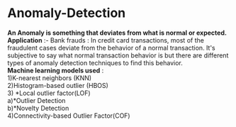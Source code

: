# Anomaly-Detection
**An Anomaly is something that deviates from what is normal or expected.** <br>
**Application** :- Bank frauds :  In credit card transactions, most of the fraudulent cases deviate from the behavior of a normal transaction. It's subjective to say what normal transaction behavior is but there are different types of anomaly detection techniques to find this behavior. <br>
**Machine learning models used** : <br>
1)K-nearest neighbors (KNN) <br>
2)Histogram-based outlier (HBOS) <br>
3) *Local outlier factor(LOF) <br>
   a)*Outlier Detection <br>
   b)*Novelty Detection <br>
4)Connectivity-based Outlier Factor(COF) <br>
